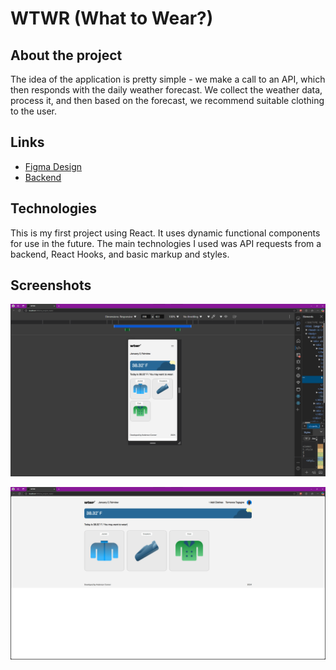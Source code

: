 # WTWR (What to Wear?)

## About the project

The idea of the application is pretty simple - we make a call to an API, which then responds with the daily weather forecast. We collect the weather data, process it, and then based on the forecast, we recommend suitable clothing to the user.

## Links

- [Figma Design](https://www.figma.com/file/DTojSwldenF9UPKQZd6RRb/Sprint-10%3A-WTWR)
- [Backend](https://github.com/AndersonConne/se_project_express)

## Technologies

This is my first project using React. It uses dynamic functional components for use in the future. The main technologies I used was API requests from a backend, React Hooks, and basic markup and styles.

## Screenshots

![Alt text](./src/assets/react-mobile-screenshot.png)

![Alt text](./src/assets/react-web-screenshot.png)
